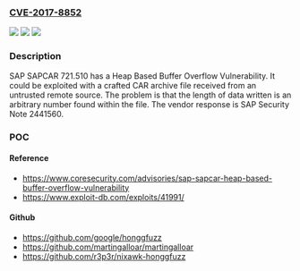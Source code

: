 ### [CVE-2017-8852](https://cve.mitre.org/cgi-bin/cvename.cgi?name=CVE-2017-8852)
![](https://img.shields.io/static/v1?label=Product&message=n%2Fa&color=blue)
![](https://img.shields.io/static/v1?label=Version&message=n%2Fa&color=blue)
![](https://img.shields.io/static/v1?label=Vulnerability&message=n%2Fa&color=brighgreen)

### Description

SAP SAPCAR 721.510 has a Heap Based Buffer Overflow Vulnerability. It could be exploited with a crafted CAR archive file received from an untrusted remote source. The problem is that the length of data written is an arbitrary number found within the file. The vendor response is SAP Security Note 2441560.

### POC

#### Reference
- https://www.coresecurity.com/advisories/sap-sapcar-heap-based-buffer-overflow-vulnerability
- https://www.exploit-db.com/exploits/41991/

#### Github
- https://github.com/google/honggfuzz
- https://github.com/martingalloar/martingalloar
- https://github.com/r3p3r/nixawk-honggfuzz

